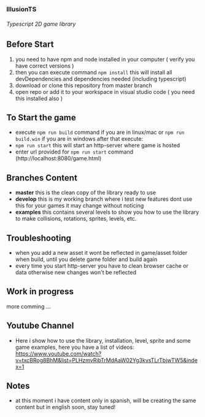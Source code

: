 ### IllusionTS
###### Typescript 2D game library

## Before Start
1. you need to have npm and node installed in your computer ( verify you have correct versions )
2. then you can execute command ```npm install``` this will install all devDependencies and dependencies needed (including typescript)
3. download or clone this repository from master branch
4. open repo or add it to your workspace in visual studio code ( you need this installed also )

## To Start the game
- execute ```npm run build``` command if you are in linux/mac or ```npm run build.win``` if you are in windows after that execute:
- ```npm run start``` this will start an http-server where game is hosted
- enter url provided for ```npm run start``` command (http://localhost:8080/game.html)

## Branches Content
- **master** this is the clean copy of the library ready to use
- **develop** this is my working branch where i test new features dont use this for your games it may change without noticing
- **examples** this contains several levels to show you how to use the library to make collisions, rotations, sprites, levels, etc.

## Troubleshooting
- when you add a new asset it wont be reflected in game/asset folder when build, until you delete game folder and build again
- every time you start http-server you have to clean browser cache or data otherwise new changes won't be reflected

## Work in progress
more comming ...

## Youtube Channel
- Here i show how to use the library, installation, level, sprite and some game examples, here you have a list of videos: https://www.youtube.com/watch?v=txcBRog8BhM&list=PLHzmvRibTrMdAaW02Yg3kvsTLrTbjwTW5&index=1

## Notes 
- at this moment i have content only in spanish, will be creating the same content but in english soon, stay tuned! 
